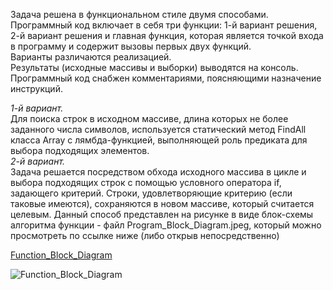 Задача решена в функциональном стиле двумя способами.  
Программный код включает в себя три функции: 1-й вариант решения, 2-й вариант решения и главная функция, которая является точкой входа в программу и содержит вызовы первых двух функций.  
Варианты различаются реализацией.  
Результаты (исходные массивы и выборки) выводятся на консоль.  
Программный код снабжен комментариями, поясняющими назначение инструкций.   
  

*1-й вариант.*  
Для поиска строк в исходном массиве, длина которых не более заданного числа символов, используется статический метод FindAll класса Array с лямбда-функцией, выполняющей роль предиката для выбора подходящих элементов.  
*2-й вариант.*  
Задача решается посредством обхода исходного массива в цикле и выбора подходящих строк с помощью условного оператора if, задающего критерий. Строки, удовлетворяющие критерию (если таковые имеются), сохраняются в новом массиве, который считается целевым. Данный способ представлен на рисунке в виде блок-схемы алгоритма функции - файл Program_Block_Diagram.jpeg, который можно просмотреть по ссылке ниже (либо открыв непосредственно)

[Function_Block_Diagram](https://drive.google.com/file/d/100-9e_WYjA1kLjxWyLCoS_SfxCLHm8kL/view?usp=drive_link)
  
![Function_Block_Diagram](https://drive.google.com/file/d/100-9e_WYjA1kLjxWyLCoS_SfxCLHm8kL/view?usp=drive_link "Function_Block_Diagram")
